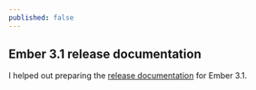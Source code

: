 ```yaml
---
published: false
---
```

## Ember 3.1 release documentation

I helped out preparing the [release documentation](https://emberjs.com/blog/2018/04/13/ember-3-1-released.html) for Ember 3.1. 